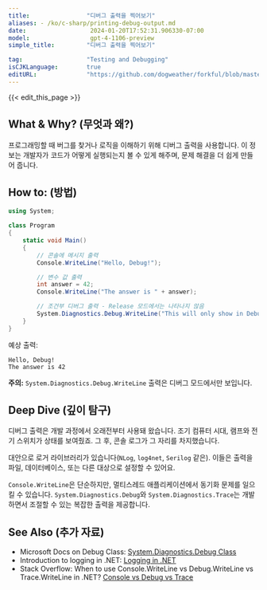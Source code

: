 ```yaml
---
title:                "디버그 출력을 찍어보기"
aliases: - /ko/c-sharp/printing-debug-output.md
date:                  2024-01-20T17:52:31.906330-07:00
model:                 gpt-4-1106-preview
simple_title:         "디버그 출력을 찍어보기"

tag:                  "Testing and Debugging"
isCJKLanguage:        true
editURL:              "https://github.com/dogweather/forkful/blob/master/content/ko/c-sharp/printing-debug-output.md"
---
```


{{< edit_this_page >}}

## What & Why? (무엇과 왜?)
프로그래밍할 때 버그를 찾거나 로직을 이해하기 위해 디버그 출력을 사용합니다. 이 정보는 개발자가 코드가 어떻게 실행되는지 볼 수 있게 해주며, 문제 해결을 더 쉽게 만들어 줍니다.

## How to: (방법)
```csharp
using System;

class Program
{
    static void Main()
    {
        // 콘솔에 메시지 출력
        Console.WriteLine("Hello, Debug!");

        // 변수 값 출력
        int answer = 42;
        Console.WriteLine("The answer is " + answer);

        // 조건부 디버그 출력 - Release 모드에서는 나타나지 않음
        System.Diagnostics.Debug.WriteLine("This will only show in Debug mode.");
    }
}
```
예상 출력:
```
Hello, Debug!
The answer is 42
```
**주의:** `System.Diagnostics.Debug.WriteLine` 출력은 디버그 모드에서만 보입니다.

## Deep Dive (깊이 탐구)
디버그 출력은 개발 과정에서 오래전부터 사용돼 왔습니다. 조기 컴퓨터 시대, 램프와 전기 스위치가 상태를 보여줬죠. 그 후, 콘솔 로그가 그 자리를 차지했습니다.

대안으로 로거 라이브러리가 있습니다(`NLog`, `log4net`, `Serilog` 같은). 이들은 출력을 파일, 데이터베이스, 또는 다른 대상으로 설정할 수 있어요.

`Console.WriteLine`은 단순하지만, 멀티스레드 애플리케이션에서 동기화 문제를 일으킬 수 있습니다. `System.Diagnostics.Debug`와 `System.Diagnostics.Trace`는 개발하면서 조절할 수 있는 복잡한 출력을 제공합니다.

## See Also (추가 자료)
- Microsoft Docs on Debug Class: [System.Diagnostics.Debug Class](https://docs.microsoft.com/en-us/dotnet/api/system.diagnostics.debug)
- Introduction to logging in .NET: [Logging in .NET](https://docs.microsoft.com/en-us/dotnet/core/extensions/logging)
- Stack Overflow: When to use Console.WriteLine vs Debug.WriteLine vs Trace.WriteLine in .NET? [Console vs Debug vs Trace](https://stackoverflow.com/questions/4105120/when-to-use-console-writeline-vs-debug-writeline-vs-trace-writeline-in-net)

